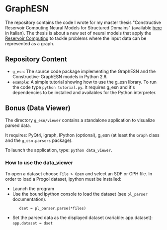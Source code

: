 # GraphESN
The repository contains the code I wrote for my master thesis "Constructive Reservoir Computing Neural Models for Structured Domains" (available [here](https://etd.adm.unipi.it/t/etd-01232012-162826/) in Italian). The thesis is about a new set of neural models that apply the [Reservoir Computing](https://en.wikipedia.org/wiki/Reservoir_computing) to tackle problems where the input data can be represented as a graph.

## Repository Content
- `g_esn`: The source code package implementing the GraphESN and the Constructive-GraphESN models in Python 2.6.
- `example`: A simple tutorial showing how to use the g_esn library. To run the code type `python tutorial.py`. It requires g_esn and it's dependencies to be installed and availables for the Python interpreter.

## Bonus (Data Viewer)
The directory `g_esn/viewer` contains a standalone application to visualize parsed data.

It requires: PyQt4, igraph, IPython (optional), g_esn (at least the `Graph` class and the `g_esn.parsers` package). 

To launch the application, type: `python data_viewer`.

### How to use the data_viewer
To open a dataset choose `File > Open` and select an SDF or GPH file.
In order to load a Progol dataset, ipython must be installed:
- Launch the program
- Use the bound ipython console to load the dataset (see `pl_parser` documentation).
  ```files = ['atom_bond.pl', 'logp.pl', 'lumo.pl', 'ind1.pl', 'inda.pl', 'log_mutag.pl']
     dset = pl_parser.parse(*files)
     ```
- Set the parsed data as the displayed dataset (variable: app.dataset):
  ```app.dataset = dset```

